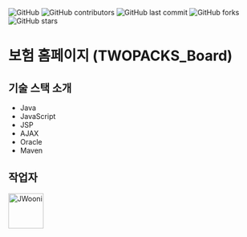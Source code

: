 ![GitHub](https://img.shields.io/github/license/TWOPACKS/insurance_board)
![GitHub contributors](https://img.shields.io/github/contributors/TWOPACKS/insurance_board)
![GitHub last commit](https://img.shields.io/github/last-commit/TWOPACKS/insurance_board)
![GitHub forks](https://img.shields.io/github/forks/TWOPACKS/insurance_board?style=social)
![GitHub stars](https://img.shields.io/github/stars/TWOPACKS/insurance_board?style=social)

# 보험 홈페이지 (TWOPACKS_Board)

## 기술 스택 소개
- Java
- JavaScript
- JSP
- AJAX
- Oracle
- Maven

## 작업자
<a href="https://github.com/JWooni">
    <img src="https://avatars2.githubusercontent.com/u/45754698?s=460&u=d13cb5f5bb10c17defdc1e1f97d341949cc8af6d&v=4" title="JWooni" width="70" height="70">
</a>

